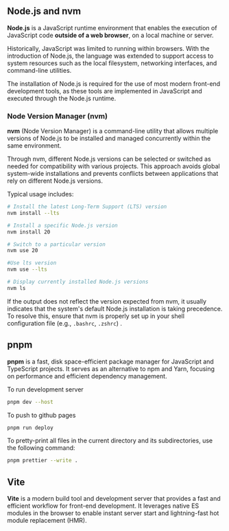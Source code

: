 ## Node.js and nvm

**Node.js** is a JavaScript runtime environment that enables the execution of JavaScript code **outside of a web browser**, on a local machine or server.

Historically, JavaScript was limited to running within browsers. With the introduction of Node.js, the language was extended to support access to system resources such as the local filesystem, networking interfaces, and command-line utilities.

The installation of Node.js is required for the use of most modern front-end development tools, as these tools are implemented in JavaScript and executed through the Node.js runtime.

### Node Version Manager (nvm)

**nvm** (Node Version Manager) is a command-line utility that allows multiple versions of Node.js to be installed and managed concurrently within the same environment.

Through nvm, different Node.js versions can be selected or switched as needed for compatibility with various projects. This approach avoids global system-wide installations and prevents conflicts between applications that rely on different Node.js versions.

Typical usage includes:

```bash
# Install the latest Long-Term Support (LTS) version
nvm install --lts

# Install a specific Node.js version
nvm install 20

# Switch to a particular version
nvm use 20

#Use lts version
nvm use --lts

# Display currently installed Node.js versions
nvm ls
```

If the output does not reflect the version expected from nvm, it usually indicates that the system's default Node.js installation is taking precedence. To resolve this, ensure that nvm is properly set up in your shell configuration file (e.g., `.bashrc`, `.zshrc`)
.

## pnpm

**pnpm** is a fast, disk space-efficient package manager for JavaScript and TypeScript projects. It serves as an alternative to npm and Yarn, focusing on performance and efficient dependency management.

To run development server

```bash
pnpm dev --host
```

To push to github pages

```bash
pnpm run deploy
```

To pretty-print all files in the current directory and its subdirectories, use the following command:

```bash
pnpm prettier --write .
```

## Vite

**Vite** is a modern build tool and development server that provides a fast and efficient workflow for front-end development. It leverages native ES modules in the browser to enable instant server start and lightning-fast hot module replacement (HMR).
